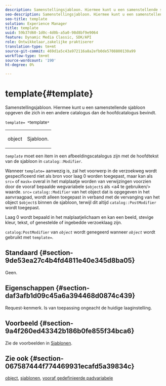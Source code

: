 ```yaml
---
description: Samenstellingsjabloon. Hiermee kunt u een samenstellende sjabloon opgeven die zich in een andere catalogus dan de hoofdcatalogus bevindt.
seo-description: Samenstellingsjabloon. Hiermee kunt u een samenstellende sjabloon opgeven die zich in een andere catalogus dan de hoofdcatalogus bevindt.
seo-title: template
solution: Experience Manager
title: template
uuid: 59b37d60-1d0c-4d0b-a5a0-98d8bf9e9064
feature: Dynamic Media Classic, SDK/API
role: Ontwikkelaar,zakelijke praktiserer
translation-type: tm+mt
source-git-commit: 469d1a5c43a972116a8a2efb0de5708800130a99
workflow-type: tm+mt
source-wordcount: '190'
ht-degree: 0%

---
```



# template{#template}

Samenstellingsjabloon. Hiermee kunt u een samenstellende sjabloon opgeven die zich in een andere catalogus dan de hoofdcatalogus bevindt.

`template= *`template`*`

<table id="simpletable_DEC6F4EB460D453B8F272C98C9C8B7E5"> 
 <tr class="strow"> 
  <td class="stentry"> <p><span class="varname"> object</span> </p> </td> 
  <td class="stentry"> <p>Sjabloon. </p></td> 
 </tr> 
</table>

*`template`* moet een item in een afbeeldingscatalogus zijn met de hoofdtekst van de sjabloon in  `catalog::Modifier`.

Wanneer `template=` aanwezig is, zal het voorwerp in de verzoekweg wordt gespecificeerd niet als bron voor laag 0 worden toegepast, maar kan als `src=` of `mask=` overal in het malplaatje worden van verwijzingen voorzien door de vooraf bepaalde wegvariabele `$object$` als &lt;a4 te gebruiken/> waarde. `src=` `catalog::Modifier` van het object dat is opgegeven in het aanvraagpad, wordt alleen toegepast in verband met de vervanging van het object  `$object$` binnen de sjabloon, terwijl dit altijd  `catalog::PostModifier` wordt toegepast.

Laag 0 wordt bepaald in het malplaatjelichaam en kan een beeld, stevige kleur, tekst, of genestelde of ingebedde verzoeklaag zijn.

`catalog:PostModifier` van  *`object`* wordt genegeerd wanneer  *`object`* wordt gebruikt met  `template=`.

## Standaard {#section-9de53ea27c4b4fd4811e40e345d8ba05}

Geen.

## Eigenschappen {#section-daf3afb1d09c45a6a394468d0874c439}

Request-kenmerk. Is van toepassing ongeacht de huidige laaginstelling.

## Voorbeeld {#section-9a4f260ed43342b186b0fe855f34bca6}

Zie de voorbeelden in [Sjablonen](../../../../../is-api/http-ref/image-serving-api-ref/c-http-protocol-reference/c-templates/c-templates.md#concept-3cd2d2adae0e41b2979b9640244d4d3e).

## Zie ook {#section-067587444f774469931ecafd5a39834c}

[object](../../../../../is-api/http-ref/image-serving-api-ref/c-http-protocol-reference/c-data-types/r-object.md#reference-2591bd24548d462782c68d138ef795a0),  [sjablonen](../../../../../is-api/http-ref/image-serving-api-ref/c-http-protocol-reference/c-templates/c-templates.md#concept-3cd2d2adae0e41b2979b9640244d4d3e),  [vooraf gedefinieerde padvariabele](../../../../../is-api/http-ref/image-serving-api-ref/c-http-protocol-reference/c-syntax-and-features/r-is-http-substitution-variables.md#reference-90dc01aba44940e4acdd0c6476e7aa5a)
